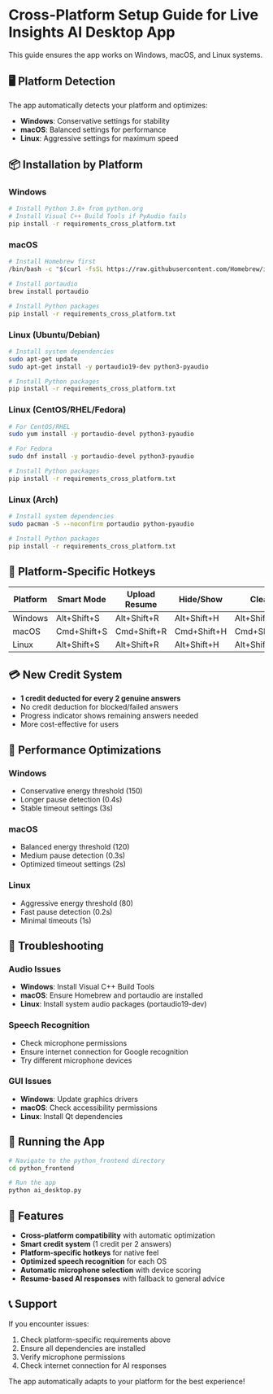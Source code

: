 # Cross-Platform Setup Guide for Live Insights AI Desktop App

This guide ensures the app works on Windows, macOS, and Linux systems.

## 🖥️ Platform Detection

The app automatically detects your platform and optimizes:
- **Windows**: Conservative settings for stability
- **macOS**: Balanced settings for performance  
- **Linux**: Aggressive settings for maximum speed

## 📦 Installation by Platform

### Windows
```bash
# Install Python 3.8+ from python.org
# Install Visual C++ Build Tools if PyAudio fails
pip install -r requirements_cross_platform.txt
```

### macOS
```bash
# Install Homebrew first
/bin/bash -c "$(curl -fsSL https://raw.githubusercontent.com/Homebrew/install/HEAD/install.sh)"

# Install portaudio
brew install portaudio

# Install Python packages
pip install -r requirements_cross_platform.txt
```

### Linux (Ubuntu/Debian)
```bash
# Install system dependencies
sudo apt-get update
sudo apt-get install -y portaudio19-dev python3-pyaudio

# Install Python packages
pip install -r requirements_cross_platform.txt
```

### Linux (CentOS/RHEL/Fedora)
```bash
# For CentOS/RHEL
sudo yum install -y portaudio-devel python3-pyaudio

# For Fedora
sudo dnf install -y portaudio-devel python3-pyaudio

# Install Python packages
pip install -r requirements_cross_platform.txt
```

### Linux (Arch)
```bash
# Install system dependencies
sudo pacman -S --noconfirm portaudio python-pyaudio

# Install Python packages
pip install -r requirements_cross_platform.txt
```

## 🔑 Platform-Specific Hotkeys

| Platform | Smart Mode | Upload Resume | Hide/Show | Clear | Quit |
|----------|------------|---------------|-----------|-------|------|
| Windows  | Alt+Shift+S | Alt+Shift+R | Alt+Shift+H | Alt+Shift+C | Alt+Shift+Q |
| macOS    | Cmd+Shift+S | Cmd+Shift+R | Cmd+Shift+H | Cmd+Shift+C | Cmd+Shift+Q |
| Linux    | Alt+Shift+S | Alt+Shift+R | Alt+Shift+H | Alt+Shift+C | Alt+Shift+Q |

## 💳 New Credit System

- **1 credit deducted for every 2 genuine answers**
- No credit deduction for blocked/failed answers
- Progress indicator shows remaining answers needed
- More cost-effective for users

## 🚀 Performance Optimizations

### Windows
- Conservative energy threshold (150)
- Longer pause detection (0.4s)
- Stable timeout settings (3s)

### macOS  
- Balanced energy threshold (120)
- Medium pause detection (0.3s)
- Optimized timeout settings (2s)

### Linux
- Aggressive energy threshold (80)
- Fast pause detection (0.2s)
- Minimal timeouts (1s)

## 🔧 Troubleshooting

### Audio Issues
- **Windows**: Install Visual C++ Build Tools
- **macOS**: Ensure Homebrew and portaudio are installed
- **Linux**: Install system audio packages (portaudio19-dev)

### Speech Recognition
- Check microphone permissions
- Ensure internet connection for Google recognition
- Try different microphone devices

### GUI Issues
- **Windows**: Update graphics drivers
- **macOS**: Check accessibility permissions
- **Linux**: Install Qt dependencies

## 📱 Running the App

```bash
# Navigate to the python_frontend directory
cd python_frontend

# Run the app
python ai_desktop.py
```

## 🌟 Features

- **Cross-platform compatibility** with automatic optimization
- **Smart credit system** (1 credit per 2 answers)
- **Platform-specific hotkeys** for native feel
- **Optimized speech recognition** for each OS
- **Automatic microphone selection** with device scoring
- **Resume-based AI responses** with fallback to general advice

## 📞 Support

If you encounter issues:
1. Check platform-specific requirements above
2. Ensure all dependencies are installed
3. Verify microphone permissions
4. Check internet connection for AI responses

The app automatically adapts to your platform for the best experience!
